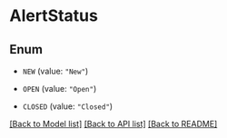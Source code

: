 # AlertStatus

## Enum


* `NEW` (value: `"New"`)

* `OPEN` (value: `"Open"`)

* `CLOSED` (value: `"Closed"`)


[[Back to Model list]](../README.md#documentation-for-models) [[Back to API list]](../README.md#documentation-for-api-endpoints) [[Back to README]](../README.md)


